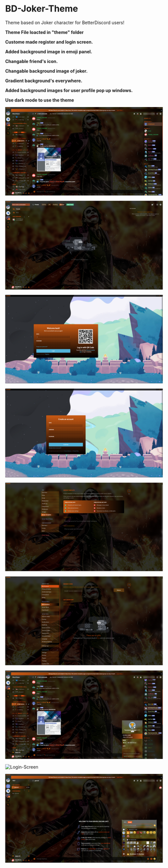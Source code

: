 # BD-Joker-Theme
Theme based on Joker character for BetterDiscord users!

**Theme File loacted in "theme" folder**

**Custome made register and login screen.**


**Added background image in emoji panel.**


**Changable friend's icon.**


**Changable background image of joker.**


**Gradient background's everywhere.**


**Added background images for user profile pop up windows.**

**Use dark mode to use the theme**

![Login-Screen](Joker-Theme-Images/server-chat.jpg)

![Login-Screen](Joker-Theme-Images/friends-panel.jpg)

![Login-Screen](Joker-Theme-Images/login.jpg)

![Login-Screen](Joker-Theme-Images/register.jpg)

![Login-Screen](Joker-Theme-Images/server-settings.jpg)

![Login-Screen](Joker-Theme-Images/user-settings.jpg)

![Login-Screen](Joker-Theme-Images/user-info.jpg)

![Login-Screen](Joker-Theme-Images/user-pop-up-window.jpg)

![Login-Screen](Joker-Theme-Images/emoji-background.jpg)
